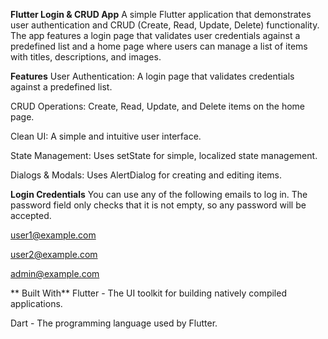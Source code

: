 **Flutter Login & CRUD App**
A simple Flutter application that demonstrates user authentication and CRUD (Create, Read, Update, Delete) functionality. The app features a login page that validates user credentials against a predefined list and a home page where users can manage a list of items with titles, descriptions, and images.


**Features**
User Authentication: A login page that validates credentials against a predefined list.

CRUD Operations: Create, Read, Update, and Delete items on the home page.

Clean UI: A simple and intuitive user interface.

State Management: Uses setState for simple, localized state management.

Dialogs & Modals: Uses AlertDialog for creating and editing items.


**Login Credentials**
You can use any of the following emails to log in. The password field only checks that it is not empty, so any password will be accepted.

user1@example.com

user2@example.com

admin@example.com

** Built With**
Flutter - The UI toolkit for building natively compiled applications.

Dart - The programming language used by Flutter.
